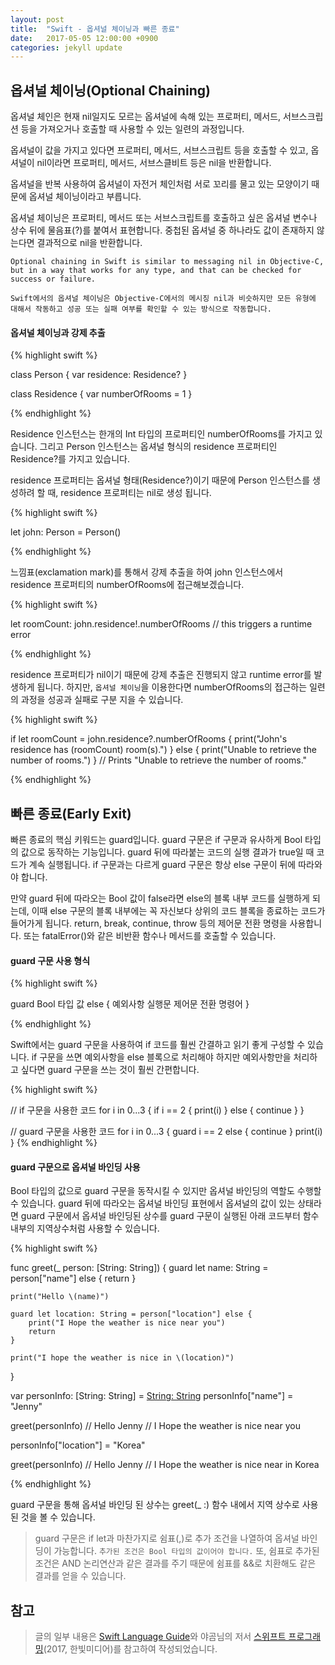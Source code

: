```yaml
---
layout: post
title:  "Swift - 옵셔널 체이닝과 빠른 종료"
date:   2017-05-05 12:00:00 +0900
categories: jekyll update
---
```


## 옵셔널 체이닝(Optional Chaining)

옵셔널 체인은 현재 nil일지도 모르는 옵셔널에 속해 있는 프로퍼티, 메서드, 서브스크립션 등을 가져오거나 호출할 때 사용할 수 있는 일련의 과정입니다.

옵셔널이 값을 가지고 있다면 프로퍼티, 메서드, 서브스크립트 등을 호출할 수 있고, 옵셔널이 nil이라면 프로퍼티, 메서드, 서브스클비트 등은 nil을 반환합니다.

옵셔널을 반복 사용하여 옵셔널이 자전거 체인처럼 서로 꼬리를 물고 있는 모양이기 때문에 옵셔널 체이닝이라고 부릅니다.

옵셔널 체이닝은 프로퍼티, 메서드 또는 서브스크립트를 호출하고 싶은 옵셔널 변수나 상수 뒤에 물음표(?)를 붙여서 표현합니다. 중첩된 옵셔널 중 하나라도 값이 존재하지 않는다면 결과적으로 nil을 반환합니다.  

```
Optional chaining in Swift is similar to messaging nil in Objective-C, but in a way that works for any type, and that can be checked for success or failure.

Swift에서의 옵셔널 체이닝은 Objective-C에서의 메시징 nil과 비슷하지만 모든 유형에 대해서 작동하고 성공 또는 실패 여부를 확인할 수 있는 방식으로 작동합니다.

```

#### 옵셔널 체이닝과 강제 추출

{% highlight swift %}

class Person {
    var residence: Residence?
}

class Residence {
    var numberOfRooms = 1
}

{% endhighlight %}

Residence 인스턴스는 한개의 Int 타입의 프로퍼티인 numberOfRooms를 가지고 있습니다. 그리고 Person 인스턴스는 옵셔널 형식의 residence 프로퍼티인 Residence?를 가지고 있습니다.

residence 프로퍼티는 옵셔널 형태(Residence?)이기 때문에 Person 인스턴스를 생성하려 할 때, residence 프로퍼티는 nil로 생성 됩니다.

{% highlight swift %}

let john: Person = Person()

{% endhighlight %}

느낌표(exclamation mark)를 통해서 강제 추출을 하여 john 인스턴스에서 residence 프로퍼티의 numberOfRooms에 접근해보겠습니다.

{% highlight swift %}

let roomCount: john.residence!.numberOfRooms
// this triggers a runtime error

{% endhighlight %}

residence 프로퍼티가 nil이기 때문에 강제 추출은 진행되지 않고 runtime error를 발생하게 됩니다. 하지만, `옵셔널 체이닝`을 이용한다면 numberOfRooms의 접근하는 일련의 과정을 성공과 실패로 구분 지을 수 있습니다.

{% highlight swift %}

if let roomCount = john.residence?.numberOfRooms {
    print("John's residence has \(roomCount) room(s).")
} else {
    print("Unable to retrieve the number of rooms.")
}
// Prints "Unable to retrieve the number of rooms."

{% endhighlight %}


## 빠른 종료(Early Exit)

빠른 종료의 핵심 키워드는 guard입니다. guard 구문은 if 구문과 유사하게 Bool 타입의 값으로 동작하는 기능입니다. guard 뒤에 따라붙는 코드의 실행 결과가 true일 때 코드가 계속 실행됩니다. if 구문과는 다르게 guard 구문은 항상 else 구문이 뒤에 따라와야 합니다.

만약 guard 뒤에 따라오는 Bool 값이 false라면 else의 블록 내부 코드를 실행하게 되는데, 이때 else 구문의 블록 내부에는 꼭 자신보다 상위의 코드 블록을 종료하는 코드가 들어가게 됩니다. return, break, continue, throw 등의 제어문 전환 명령을 사용합니다. 또는 fatalError()와 같은 비반환 함수나 메서드를 호출할 수 있습니다.

#### guard 구문 사용 형식
{% highlight swift %}

guard Bool 타입 값 else {
    예외사항 실행문
    제어문 전환 명령어
}

{% endhighlight %}

Swift에서는 guard 구문을 사용하여 if 코드를 훨씬 간결하고 읽기 좋게 구성할 수 있습니다. if 구문을 쓰면 예외사항을 else 블록으로 처리해야 하지만 예외사항만을 처리하고 싶다면 guard 구문을 쓰는 것이 훨씬 간편합니다.


{% highlight swift %}

// if 구문을 사용한 코드
for i in 0...3 {
    if i == 2 {
        print(i)
    } else {
        continue
    }
}

// guard 구문을 사용한 코드
for i in 0...3 {
    guard i == 2 else {
      continue
    }
    print(i)
}
{% endhighlight %}


#### guard 구문으로 옵셔널 바인딩 사용

Bool 타입의 값으로 guard 구문을 동작시킬 수 있지만 옵셔널 바인딩의 역할도 수행할 수 있습니다. guard 뒤에 따라오는 옵셔널 바인딩 표현에서 옵셔널의 값이 있는 상태라면 guard 구문에서 옵셔널 바인딩된 상수를 guard 구문이 실행된 아래 코드부터 함수 내부의 지역상수처럼 사용할 수 있습니다.


{% highlight swift %}

func greet(_ person: [String: String]) {
    guard let name: String = person["name"] else {
        return
    }

    print("Hello \(name)")

    guard let location: String = person["location"] else {
        print("I Hope the weather is nice near you")
        return
    }

    print("I hope the weather is nice in \(location)")

}

var personInfo: [String: String] = [String: String]()
personInfo["name"] = "Jenny"

greet(personInfo)
// Hello Jenny
// I Hope the weather is nice near you

personInfo["location"] = "Korea"

greet(personInfo)
// Hello Jenny
// I Hope the weather is nice near in Korea

{% endhighlight %}

guard 구문을 통해 옵셔널 바인딩 된 상수는 greet(_ :) 함수 내에서 지역 상수로 사용된 것을 볼 수 있습니다.

> guard 구문은 if let과 마찬가지로 쉼표(,)로 추가 조건을 나열하여 옵셔널 바인딩이 가능합니다. `추가된 조건은 Bool 타입의 값이어야 합니다.` 또, 쉼표로 추가된 조건은 AND 논리연산과 같은 결과를 주기 때문에 쉼표를 &&로 치환해도 같은 결과를 얻을 수 있습니다.


## 참고

> 글의 일부 내용은 [Swift Language Guide][Swift-Closures]와 야곰님의 저서 [스위프트 프로그래밍][Swift-programming](2017, 한빛미디어)를 참고하여 작성되었습니다.

[Swift-programming]: https://developer.apple.com/library/content/documentation/Swift/Conceptual/Swift_Programming_Language/OptionalChaining.html
[Swift-Closures]: https://developer.apple.com/library/content/documentation/Swift/Conceptual/Swift_Programming_Language/Closures.html
